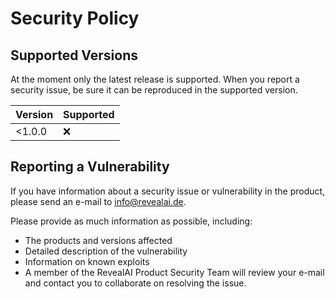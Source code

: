 # Security Policy

## Supported Versions

At the moment only the latest release is supported. When you report a security issue,
be sure it can be reproduced in the supported version.

| Version | Supported          |
| ------- | ------------------ |
| <1.0.0  | :x:                |

## Reporting a Vulnerability

If you have information about a security issue or vulnerability in the product, please
send an e-mail to [info@revealai.de](mailto:info@revealai.de).

Please provide as much information as possible, including:

- The products and versions affected
- Detailed description of the vulnerability
- Information on known exploits
- A member of the RevealAI Product Security Team will review your e-mail and contact you to
  collaborate on resolving the issue.
